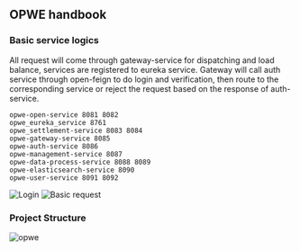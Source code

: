 ## OPWE handbook
### Basic service logics

All request will come through gateway-service for dispatching and load balance, services are registered to eureka service. Gateway will call auth service through open-feign to do login and verification, then route to the corresponding service or reject the request based on the response of auth-service.
```
opwe-open-service 8081 8082
opwe_eureka_service 8761
opwe_settlement-service 8083 8084
opwe-gateway-service 8085
opwe-auth-service 8086
opwe-management-service 8087
opwe-data-process-service 8088 8089
opwe-elasticsearch-service 8090
opwe-user-service 8091 8092
```

![Login](https://github.com/user-attachments/assets/b83daae3-bcc4-43eb-b2f1-fe66e58e6448)
![Basic request](https://github.com/user-attachments/assets/aa6c3825-d246-4bcc-93fb-68b9eb86a510)

### Project Structure
![opwe](https://github.com/user-attachments/assets/732bd802-62cb-445e-be4d-0b32647cd78e)
